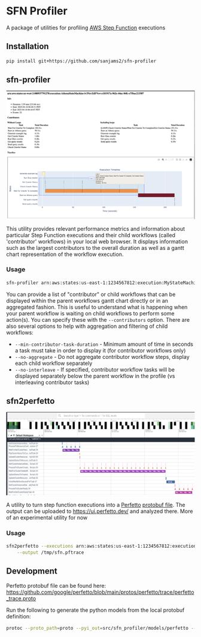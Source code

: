 # SFN Profiler

A package of utilities for profiling [AWS Step Function](https://aws.amazon.com/step-functions/) executions

## Installation

```bash
pip install git+https://github.com/sanjams2/sfn-profiler
```
## sfn-profiler

![alt text](https://raw.githubusercontent.com/sanjams2/sfn-profiler/refs/heads/main/docs/example.png)

This utility provides relevant performance metrics and information about particular Step Function executions
and their child workflows (called 'contributor' workflows) in your local web browser. It displays information 
such as the largest contributors to the overall duration as well as a gantt chart representation of the workflow 
execution.

### Usage
```bash
sfn-profiler arn:aws:states:us-east-1:1234567812:execution:MyStateMachine:execution-1234
```

You can provide a list of "contributor" or child workflows that can be displayed within the parent workflows gantt chart
directly or in an aggregated fashion. This is useful to understand what is happening when your parent workflow is waiting
on child workflows to perform some action(s). You can specify these with the `--contributors` option. There are also
several options to help with aggregation and filtering of child workflows:
* `--min-contributor-task-duration` - Minimum amount of time in seconds a task must take in order to display it 
                                      (for contributor workflows only)
* `--no-aggregate` - Do not aggregate contributor workflow steps, display each child workflow separately
* `--no-interleave` - If specified, contributor workflow tasks will be displayed separately below the parent workflow in 
                      the profile (vs interleaving contributor tasks)

## sfn2perfetto

![alt text](https://raw.githubusercontent.com/sanjams2/sfn-profiler/refs/heads/main/docs/perfetto-example.png)

A utility to turn step function executions into a [Perfetto](https://perfetto.dev/) 
[protobuf file](https://perfetto.dev/docs/reference/synthetic-track-event). The output can be uploaded
to https://ui.perfetto.dev/ and analyzed there. More of an experimental utility for now

### Usage

```bash
sfn2perfetto --executions arn:aws:states:us-east-1:1234567812:execution:MyStateMachine:execution-1234 \
    --output /tmp/sfn.pftrace
```

## Development

Perfetto protobuf file can be found here: https://github.com/google/perfetto/blob/main/protos/perfetto/trace/perfetto_trace.proto

Run the following to generate the python models from the local protobuf definition:
```bash
protoc --proto_path=proto --pyi_out=src/sfn_profiler/models/perfetto --python_out=src/sfn_profiler/models/perfetto proto/perfetto_trace.proto
```